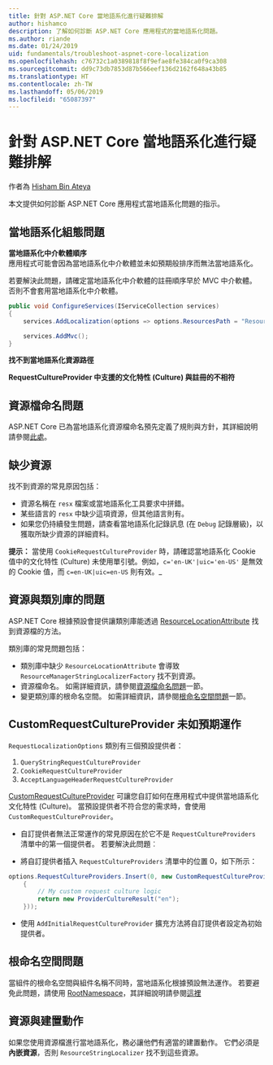 ```yaml
---
title: 針對 ASP.NET Core 當地語系化進行疑難排解
author: hishamco
description: 了解如何診斷 ASP.NET Core 應用程式的當地語系化問題。
ms.author: riande
ms.date: 01/24/2019
uid: fundamentals/troubleshoot-aspnet-core-localization
ms.openlocfilehash: c76732c1a0389818f8f9efae8fe384ca0f9ca308
ms.sourcegitcommit: dd9c73db7853d87b566eef136d2162f648a43b85
ms.translationtype: HT
ms.contentlocale: zh-TW
ms.lasthandoff: 05/06/2019
ms.locfileid: "65087397"
---
```

# <a name="troubleshoot-aspnet-core-localization"></a>針對 ASP.NET Core 當地語系化進行疑難排解

作者為 [Hisham Bin Ateya](https://github.com/hishamco)

本文提供如何診斷 ASP.NET Core 應用程式當地語系化問題的指示。

## <a name="localization-configuration-issues"></a>當地語系化組態問題

**當地語系化中介軟體順序**  
應用程式可能會因為當地語系化中介軟體並未如預期般排序而無法當地語系化。

若要解決此問題，請確定當地語系化中介軟體的註冊順序早於 MVC 中介軟體。 否則不會套用當地語系化中介軟體。

```csharp
public void ConfigureServices(IServiceCollection services)
{
    services.AddLocalization(options => options.ResourcesPath = "Resources");

    services.AddMvc();
}
```

**找不到當地語系化資源路徑**

**RequestCultureProvider 中支援的文化特性 (Culture) 與註冊的不相符**  

## <a name="resource-file-naming-issues"></a>資源檔命名問題

ASP.NET Core 已為當地語系化資源檔命名預先定義了規則與方針，其詳細說明請參閱[此處](xref:fundamentals/localization?view=aspnetcore-2.2#resource-file-naming)。

## <a name="missing-resources"></a>缺少資源

找不到資源的常見原因包括：

- 資源名稱在 `resx` 檔案或當地語系化工具要求中拼錯。
- 某些語言的 `resx` 中缺少這項資源，但其他語言則有。
- 如果您仍持續發生問題，請查看當地語系化記錄訊息 (在 `Debug` 記錄層級)，以獲取所缺少資源的詳細資料。

**提示：** 當使用 `CookieRequestCultureProvider` 時，請確認當地語系化 Cookie 值中的文化特性 (Culture) 未使用單引號。例如，`c='en-UK'|uic='en-US'` 是無效的 Cookie 值，而 `c=en-UK|uic=en-US` 則有效。_

## <a name="resources--class-libraries-issues"></a>資源與類別庫的問題

ASP.NET Core 根據預設會提供讓類別庫能透過 [ResourceLocationAttribute](/dotnet/api/microsoft.extensions.localization.resourcelocationattribute?view=aspnetcore-2.1) 找到資源檔的方法。

類別庫的常見問題包括：
- 類別庫中缺少 `ResourceLocationAttribute` 會導致 `ResourceManagerStringLocalizerFactory` 找不到資源。
- 資源檔命名。 如需詳細資訊，請參閱[資源檔命名問題](#resource-file-naming-issues)一節。
- 變更類別庫的根命名空間。 如需詳細資訊，請參閱[根命名空間問題](#root-namespace-issues)一節。

## <a name="customrequestcultureprovider-doesnt-work-as-expected"></a>CustomRequestCultureProvider 未如預期運作

`RequestLocalizationOptions` 類別有三個預設提供者：

1. `QueryStringRequestCultureProvider`
2. `CookieRequestCultureProvider`
3. `AcceptLanguageHeaderRequestCultureProvider`

[CustomRequestCultureProvider](/dotnet/api/microsoft.aspnetcore.localization.customrequestcultureprovider?view=aspnetcore-2.1) 可讓您自訂如何在應用程式中提供當地語系化文化特性 (Culture)。 當預設提供者不符合您的需求時，會使用 `CustomRequestCultureProvider`。

- 自訂提供者無法正常運作的常見原因在於它不是 `RequestCultureProviders` 清單中的第一個提供者。 若要解決此問題︰

- 將自訂提供者插入 `RequestCultureProviders` 清單中的位置 0，如下所示：

```csharp
options.RequestCultureProviders.Insert(0, new CustomRequestCultureProvider(async context =>
    {
        // My custom request culture logic
        return new ProviderCultureResult("en");
    }));
```

- 使用 `AddInitialRequestCultureProvider` 擴充方法將自訂提供者設定為初始提供者。

## <a name="root-namespace-issues"></a>根命名空間問題

當組件的根命名空間與組件名稱不同時，當地語系化根據預設無法運作。 若要避免此問題，請使用 [RootNamespace](/dotnet/api/microsoft.extensions.localization.rootnamespaceattribute?view=aspnetcore-2.1)，其詳細說明請參閱[這裡](xref:fundamentals/localization?view=aspnetcore-2.2#resource-file-naming)

## <a name="resources--build-action"></a>資源與建置動作

如果您使用資源檔進行當地語系化，務必讓他們有適當的建置動作。 它們必須是**內嵌資源**，否則 `ResourceStringLocalizer` 找不到這些資源。
